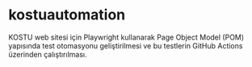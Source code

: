 # kostuautomation
KOSTU web sitesi için Playwright kullanarak Page Object Model (POM) yapısında test otomasyonu geliştirilmesi ve bu testlerin GitHub Actions üzerinden çalıştırılması.